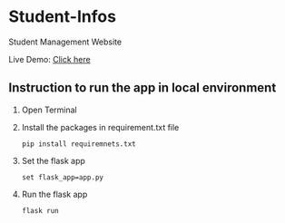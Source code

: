 # Student-Infos
Student Management Website

Live Demo: [Click here](https://student-infos.herokuapp.com/)

## Instruction to run the app in local environment
1. Open Terminal

2. Install the packages in requirement.txt file
    ```
    pip install requiremnets.txt
    ```
3. Set the flask app
    ```
    set flask_app=app.py
    ```
4. Run the flask app
    ```
    flask run
    ```
